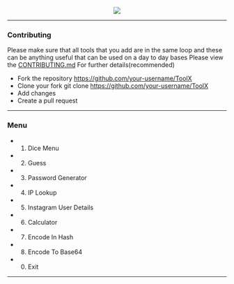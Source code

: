 <a href="https://instagram.com/unofficialdxnny"><p align="center">
  <img src="https://imgur.com/P7MFANM.png">
</p></a>


---------------------------

### Contributing

Please make sure that all tools that you add are in the same loop and these can be anything useful that can be used on a day to day bases 
Please view the <a href="https://github.com/unofficialdxnny/ToolX/blob/main/CONTRIBUTING.md">CONTRIBUTING.md</a> For further details(recommended)

- Fork the repository https://github.com/your-username/ToolX
- Clone your fork git clone https://github.com/your-username/ToolX
- Add changes
- Create a pull request


---------------------------



### Menu

- 1. Dice Menu                            
                       
- 2. Guess                               
                
- 3. Password Generator    
              
- 4. IP Lookup                             

- 5. Instagram User Details

- 6. Calculator

- 7. Encode In Hash

- 8. Encode To Base64

- 0. Exit


---------------------------
